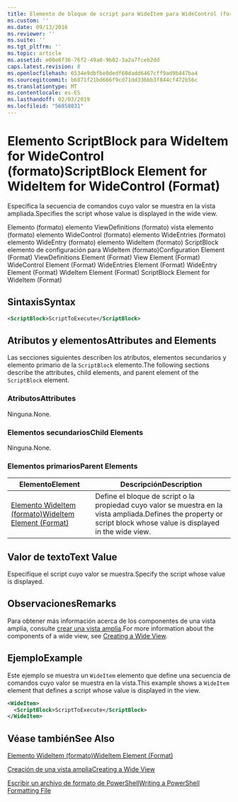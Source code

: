 ```yaml
---
title: Elemento de bloque de script para WideItem para WideControl (formato) | Microsoft Docs
ms.custom: ''
ms.date: 09/13/2016
ms.reviewer: ''
ms.suite: ''
ms.tgt_pltfrm: ''
ms.topic: article
ms.assetid: e00e8f36-76f2-49a0-9b02-3a2a7fceb2dd
caps.latest.revision: 8
ms.openlocfilehash: 6534e9dbfbe0dedf60dadd6467cff9ad9b447ba4
ms.sourcegitcommit: b6871f21bd666f9cd71dd336bb3f844cf472b56c
ms.translationtype: MT
ms.contentlocale: es-ES
ms.lasthandoff: 02/03/2019
ms.locfileid: "56858031"
---
```

# <a name="scriptblock-element-for-wideitem-for-widecontrol-format"></a><span data-ttu-id="448c4-102">Elemento ScriptBlock para WideItem for WideControl (formato)</span><span class="sxs-lookup"><span data-stu-id="448c4-102">ScriptBlock Element for WideItem for WideControl (Format)</span></span>

<span data-ttu-id="448c4-103">Especifica la secuencia de comandos cuyo valor se muestra en la vista ampliada.</span><span class="sxs-lookup"><span data-stu-id="448c4-103">Specifies the script whose value is displayed in the wide view.</span></span>

<span data-ttu-id="448c4-104">Elemento (formato) elemento ViewDefinitions (formato) vista elemento (formato) elemento WideControl (formato) elemento WideEntries (formato) elemento WideEntry (formato) elemento WideItem (formato) ScriptBlock elemento de configuración para WideItem (formato)</span><span class="sxs-lookup"><span data-stu-id="448c4-104">Configuration Element (Format) ViewDefinitions Element (Format) View Element (Format) WideControl Element (Format) WideEntries Element (Format) WideEntry Element (Format) WideItem Element (Format) ScriptBlock Element for WideItem (Format)</span></span>

## <a name="syntax"></a><span data-ttu-id="448c4-105">Sintaxis</span><span class="sxs-lookup"><span data-stu-id="448c4-105">Syntax</span></span>

```xml
<ScriptBlock>ScriptToExecute</ScriptBlock>
```

## <a name="attributes-and-elements"></a><span data-ttu-id="448c4-106">Atributos y elementos</span><span class="sxs-lookup"><span data-stu-id="448c4-106">Attributes and Elements</span></span>

<span data-ttu-id="448c4-107">Las secciones siguientes describen los atributos, elementos secundarios y elemento primario de la `ScriptBlock` elemento.</span><span class="sxs-lookup"><span data-stu-id="448c4-107">The following sections describe the attributes, child elements, and parent element of the `ScriptBlock` element.</span></span>

### <a name="attributes"></a><span data-ttu-id="448c4-108">Atributos</span><span class="sxs-lookup"><span data-stu-id="448c4-108">Attributes</span></span>

<span data-ttu-id="448c4-109">Ninguna.</span><span class="sxs-lookup"><span data-stu-id="448c4-109">None.</span></span>

### <a name="child-elements"></a><span data-ttu-id="448c4-110">Elementos secundarios</span><span class="sxs-lookup"><span data-stu-id="448c4-110">Child Elements</span></span>

<span data-ttu-id="448c4-111">Ninguna.</span><span class="sxs-lookup"><span data-stu-id="448c4-111">None.</span></span>

### <a name="parent-elements"></a><span data-ttu-id="448c4-112">Elementos primarios</span><span class="sxs-lookup"><span data-stu-id="448c4-112">Parent Elements</span></span>

|<span data-ttu-id="448c4-113">Elemento</span><span class="sxs-lookup"><span data-stu-id="448c4-113">Element</span></span>|<span data-ttu-id="448c4-114">Descripción</span><span class="sxs-lookup"><span data-stu-id="448c4-114">Description</span></span>|
|-------------|-----------------|
|[<span data-ttu-id="448c4-115">Elemento WideItem (formato)</span><span class="sxs-lookup"><span data-stu-id="448c4-115">WideItem Element (Format)</span></span>](./wideitem-element-for-widecontrol-format.md)|<span data-ttu-id="448c4-116">Define el bloque de script o la propiedad cuyo valor se muestra en la vista ampliada.</span><span class="sxs-lookup"><span data-stu-id="448c4-116">Defines the property or script block whose value is displayed in the wide view.</span></span>|

## <a name="text-value"></a><span data-ttu-id="448c4-117">Valor de texto</span><span class="sxs-lookup"><span data-stu-id="448c4-117">Text Value</span></span>

<span data-ttu-id="448c4-118">Especifique el script cuyo valor se muestra.</span><span class="sxs-lookup"><span data-stu-id="448c4-118">Specify the script whose value is displayed.</span></span>

## <a name="remarks"></a><span data-ttu-id="448c4-119">Observaciones</span><span class="sxs-lookup"><span data-stu-id="448c4-119">Remarks</span></span>

<span data-ttu-id="448c4-120">Para obtener más información acerca de los componentes de una vista amplia, consulte [crear una vista amplia](./creating-a-wide-view.md).</span><span class="sxs-lookup"><span data-stu-id="448c4-120">For more information about the components of a wide view, see [Creating a Wide View](./creating-a-wide-view.md).</span></span>

## <a name="example"></a><span data-ttu-id="448c4-121">Ejemplo</span><span class="sxs-lookup"><span data-stu-id="448c4-121">Example</span></span>

<span data-ttu-id="448c4-122">Este ejemplo se muestra un `WideItem` elemento que define una secuencia de comandos cuyo valor se muestra en la vista.</span><span class="sxs-lookup"><span data-stu-id="448c4-122">This example shows a `WideItem` element that defines a script whose value is displayed in the view.</span></span>

```xml
<WideItem>
  <ScriptBlock>ScriptToExecute</ScriptBlock>
</WideItem>
```

## <a name="see-also"></a><span data-ttu-id="448c4-123">Véase también</span><span class="sxs-lookup"><span data-stu-id="448c4-123">See Also</span></span>

[<span data-ttu-id="448c4-124">Elemento WideItem (formato)</span><span class="sxs-lookup"><span data-stu-id="448c4-124">WideItem Element (Format)</span></span>](./wideitem-element-for-widecontrol-format.md)

[<span data-ttu-id="448c4-125">Creación de una vista amplia</span><span class="sxs-lookup"><span data-stu-id="448c4-125">Creating a Wide View</span></span>](./creating-a-wide-view.md)

[<span data-ttu-id="448c4-126">Escribir un archivo de formato de PowerShell</span><span class="sxs-lookup"><span data-stu-id="448c4-126">Writing a PowerShell Formatting File</span></span>](./writing-a-powershell-formatting-file.md)
